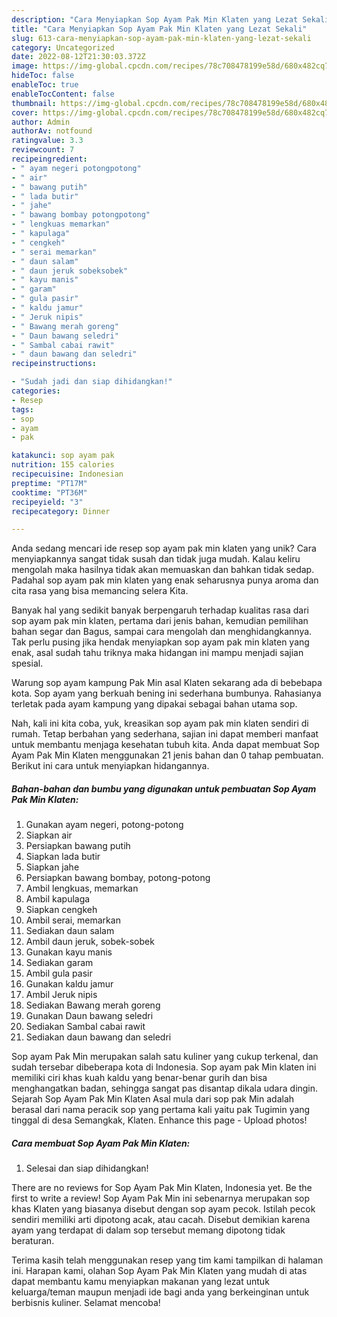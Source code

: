 ```yaml
---
description: "Cara Menyiapkan Sop Ayam Pak Min Klaten yang Lezat Sekali"
title: "Cara Menyiapkan Sop Ayam Pak Min Klaten yang Lezat Sekali"
slug: 613-cara-menyiapkan-sop-ayam-pak-min-klaten-yang-lezat-sekali
category: Uncategorized
date: 2022-08-12T21:30:03.372Z
image: https://img-global.cpcdn.com/recipes/78c708478199e58d/680x482cq70/sop-ayam-pak-min-klaten-foto-resep-utama.jpg
hideToc: false
enableToc: true
enableTocContent: false
thumbnail: https://img-global.cpcdn.com/recipes/78c708478199e58d/680x482cq70/sop-ayam-pak-min-klaten-foto-resep-utama.jpg
cover: https://img-global.cpcdn.com/recipes/78c708478199e58d/680x482cq70/sop-ayam-pak-min-klaten-foto-resep-utama.jpg
author: Admin
authorAv: notfound
ratingvalue: 3.3
reviewcount: 7
recipeingredient:
- " ayam negeri potongpotong"
- " air"
- " bawang putih"
- " lada butir"
- " jahe"
- " bawang bombay potongpotong"
- " lengkuas memarkan"
- " kapulaga"
- " cengkeh"
- " serai memarkan"
- " daun salam"
- " daun jeruk sobeksobek"
- " kayu manis"
- " garam"
- " gula pasir"
- " kaldu jamur"
- " Jeruk nipis"
- " Bawang merah goreng"
- " Daun bawang seledri"
- " Sambal cabai rawit"
- " daun bawang dan seledri"
recipeinstructions:

- "Sudah jadi dan siap dihidangkan!"
categories:
- Resep
tags:
- sop
- ayam
- pak

katakunci: sop ayam pak 
nutrition: 155 calories
recipecuisine: Indonesian
preptime: "PT17M"
cooktime: "PT36M"
recipeyield: "3"
recipecategory: Dinner

---
```





Anda sedang mencari ide resep sop ayam pak min klaten yang unik? Cara menyiapkannya sangat tidak susah dan tidak juga mudah. Kalau keliru mengolah maka hasilnya tidak akan memuaskan dan bahkan tidak sedap. Padahal sop ayam pak min klaten yang enak seharusnya punya aroma dan cita rasa yang bisa memancing selera Kita.





Banyak hal yang sedikit banyak berpengaruh terhadap kualitas rasa dari sop ayam pak min klaten, pertama dari jenis bahan, kemudian pemilihan bahan segar dan Bagus, sampai cara mengolah dan menghidangkannya. Tak perlu pusing jika hendak menyiapkan sop ayam pak min klaten yang enak,      asal sudah tahu triknya maka hidangan ini mampu menjadi sajian spesial.














Warung sop ayam kampung Pak Min asal Klaten sekarang ada di bebebapa kota. Sop ayam yang berkuah bening ini sederhana bumbunya. Rahasianya terletak pada ayam kampung yang dipakai sebagai bahan utama sop.






Nah, kali ini kita coba, yuk, kreasikan sop ayam pak min klaten sendiri di rumah. Tetap berbahan yang sederhana, sajian ini dapat memberi manfaat untuk membantu menjaga kesehatan tubuh kita. Anda dapat membuat Sop Ayam Pak Min Klaten menggunakan 21 jenis bahan dan 0 tahap pembuatan. Berikut ini cara untuk menyiapkan hidangannya.

<!--inarticleads1-->

##### Bahan-bahan dan bumbu yang digunakan untuk pembuatan Sop Ayam Pak Min Klaten:

1. Gunakan  ayam negeri, potong-potong
1. Siapkan  air
1. Persiapkan  bawang putih
1. Siapkan  lada butir
1. Siapkan  jahe
1. Persiapkan  bawang bombay, potong-potong
1. Ambil  lengkuas, memarkan
1. Ambil  kapulaga
1. Siapkan  cengkeh
1. Ambil  serai, memarkan
1. Sediakan  daun salam
1. Ambil  daun jeruk, sobek-sobek
1. Gunakan  kayu manis
1. Sediakan  garam
1. Ambil  gula pasir
1. Gunakan  kaldu jamur
1. Ambil  Jeruk nipis
1. Sediakan  Bawang merah goreng
1. Gunakan  Daun bawang seledri
1. Sediakan  Sambal cabai rawit
1. Sediakan  daun bawang dan seledri


Sop ayam Pak Min merupakan salah satu kuliner yang cukup terkenal, dan sudah tersebar dibeberapa kota di Indonesia. Sop ayam pak Min klaten ini memiliki ciri khas kuah kaldu yang benar-benar gurih dan bisa menghangatkan badan, sehingga sangat pas disantap dikala udara dingin. Sejarah Sop Ayam Pak Min Klaten Asal mula dari sop pak Min adalah berasal dari nama peracik sop yang pertama kali yaitu pak Tugimin yang tinggal di desa Semangkak, Klaten. Enhance this page - Upload photos! 

<!--inarticleads2-->

##### Cara membuat Sop Ayam Pak Min Klaten:


1. Selesai dan siap dihidangkan!

There are no reviews for Sop Ayam Pak Min Klaten, Indonesia yet. Be the first to write a review! Sop Ayam Pak Min ini sebenarnya merupakan sop khas Klaten yang biasanya disebut dengan sop ayam pecok. Istilah pecok sendiri memiliki arti dipotong acak, atau cacah. Disebut demikian karena ayam yang terdapat di dalam sop tersebut memang dipotong tidak beraturan. 

Terima kasih telah menggunakan resep yang tim kami tampilkan di halaman ini. Harapan kami, olahan Sop Ayam Pak Min Klaten yang mudah di atas dapat membantu kamu menyiapkan makanan yang lezat untuk keluarga/teman maupun menjadi ide bagi anda yang berkeinginan untuk berbisnis kuliner. Selamat mencoba!
